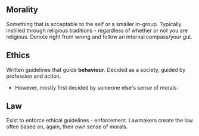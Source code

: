 ## Morality
Something that is acceptable to the self or a smaller in-group.
Typically instilled through religious traditions - regardless of whether or not you are religious. 
Denote right from wrong and follow an internal compass/your gut.
## Ethics
Written guidelines that guide **behaviour**.
Decided as a society, guided by profession and action. 
- However, mostly first decided by someone else's sense of morals. 
## Law
Exist to enforce ethical guidelines - enforcement. 
Lawmakers create the law often based on, again, their own sense of morals. 